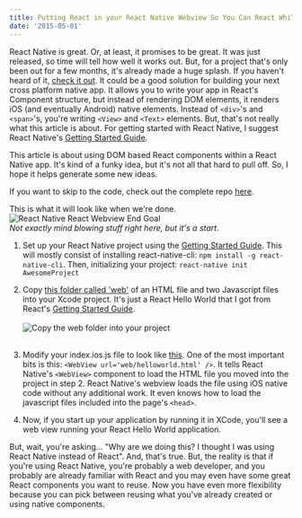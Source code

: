 ```yaml
---
title: Putting React in your React Native Webview So You Can React While You React
date: '2015-05-01'
---
```


React Native is great. Or, at least, it promises to be great. It was just released, so time will tell how well it works out. But, for a project that's only been out for a few months, it's already made a huge splash. If you haven't heard of it, [check it out](https://facebook.github.io/react-native/). It could be a good solution for building your next cross platform native app. It allows you to write your app in React's Component structure, but instead of rendering DOM elements, it renders iOS (and eventually Android) native elements. Instead of `<div>`'s and `<span>`'s, you're writing `<View>` and `<Text>` elements. But, that's not really what this article is about. For getting started with React Native, I suggest React Native's [Getting Started Guide](http://facebook.github.io/react-native/docs/getting-started.html#content).

This article is about using DOM based React components within a React Native app. It's kind of a funky idea, but it's not all that hard to pull off. So, I hope it helps generate some new ideas.

If you want to skip to the code, check out the complete repo [here](https://github.com/williamdotcool/ReactNativeReactWebview).

This is what it will look like when we're done.
<br />
![React Native React Webview End Goal](./react-native-react-webview-end-goal.png)
<br />
_Not exactly mind blowing stuff right here, but it's a start._

1. Set up your React Native project using the [Getting Started Guide](https://facebook.github.io/react-native/docs/getting-started.html). This will mostly consist of installing react-native-cli: `npm install -g react-native-cli`. Then, initializing your project: `react-native init AwesomeProject`

2. Copy [this folder called 'web'](https://github.com/williamdotcool/ReactNativeReactWebview/tree/master/web) of an HTML file and two Javascript files into your Xcode project. It's just a React Hello World that I got from React's [Getting Started Guide](https://facebook.github.io/react/docs/getting-started.html).
   <br />
   <br />
   ![Copy the web folder into your project](./react-native-react-webview-copy-web-folder.gif)
   <br />
   <br />

3. Modify your index.ios.js file to look like [this](https://github.com/williamdotcool/ReactNativeReactWebview/blob/master/index.ios.js). One of the most important bits is this: `<WebView url='web/helloworld.html' />`. It tells React Native's `<WebView>` component to load the HTML file you moved into the project in step 2. React Native's webview loads the file using iOS native code without any additional work. It even knows how to load the javascript files included into the page's `<head>`.

4. Now, if you start up your application by running it in XCode, you'll see a web view running your React Hello World application.

But, wait, you're asking... "Why are we doing this? I thought I was using React Native instead of React". And, that's true. But, the reality is that if you're using React Native, you're probably a web developer, and you probably are already familiar with React and you may even have some great React components you want to reuse. Now you have even more flexibility because you can pick between reusing what you've already created or using native components.
